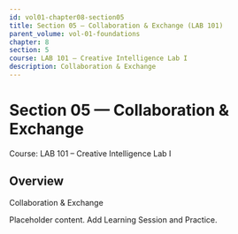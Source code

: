 ```yaml
---
id: vol01-chapter08-section05
title: Section 05 — Collaboration & Exchange (LAB 101)
parent_volume: vol-01-foundations
chapter: 8
section: 5
course: LAB 101 – Creative Intelligence Lab I
description: Collaboration & Exchange
---
```



# Section 05 — Collaboration & Exchange
Course: LAB 101 – Creative Intelligence Lab I

## Overview
Collaboration & Exchange


Placeholder content. Add Learning Session and Practice.

